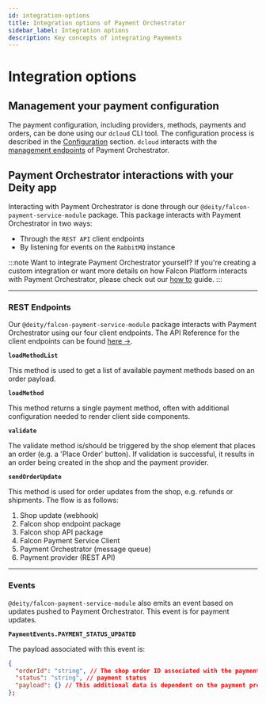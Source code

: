 ```yaml
---
id: integration-options
title: Integration options of Payment Orchestrator
sidebar_label: Integration options
description: Key concepts of integrating Payments
---
```


# Integration options

## Management your payment configuration

The payment configuration, including providers, methods, payments and orders, can be done using our `dcloud` CLI tool. The configuration process is described in the [Configuration](/docs/payments/configuration/config) section. `dcloud` interacts with the [management endpoints](https://dpsg.deity.cloud/#/Management) of Payment Orchestrator.


## Payment Orchestrator interactions with your Deity app

Interacting with Payment Orchestrator is done through our `@deity/falcon-payment-service-module` package. This package interacts with Payment Orchestrator in two ways:
- Through the `REST API` client endpoints
- By listening for events on the `RabbitMQ` instance


:::note Want to integrate Payment Orchestrator yourself?
If you're creating a custom integration or want more details on how Falcon Platform interacts with Payment Orchestrator, please check out our [how to](versioned_docs/version-3/payments/usage/overview) guide.
:::

---
### REST Endpoints
Our `@deity/falcon-payment-service-module` package interacts with Payment Orchestrator using our four client endpoints. The API Reference for the client endpoints can be found [here →](https://dpsg.dev.deity.cloud/).

**`loadMethodList`**

This method is used to get a list of available payment methods based on an order payload.

**`loadMethod`**

This method returns a single payment method, often with additional configuration needed to render client side components.

**`validate`**

The validate method is/should be triggered by the shop element that places an order (e.g. a 'Place Order' button). If validation is successful, it results in an order being created in the shop and the payment provider.

**`sendOrderUpdate`**

This method is used for order updates from the shop, e.g. refunds or shipments. The flow is as follows:
1. Shop update (webhook)
2. Falcon shop endpoint package
3. Falcon shop API package
4. Falcon Payment Service Client
5. Payment Orchestrator (message queue)
6. Payment provider (REST API)

---
### Events

`@deity/falcon-payment-service-module` also emits an event based on updates pushed to Payment Orchestrator. This event is for payment updates.

**`PaymentEvents.PAYMENT_STATUS_UPDATED`**

The payload associated with this event is:

```json
{
  "orderId": "string", // The shop order ID associated with the payment update
  "status": "string", // payment status
  "payload": {} // This additional data is dependent on the payment provider, it often contains a payment ID
};
```
